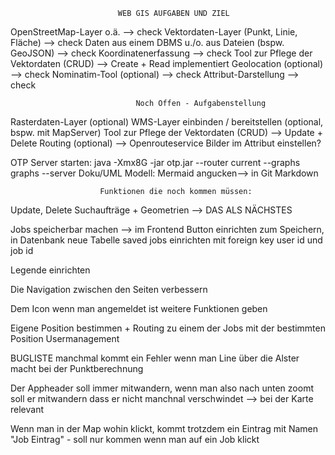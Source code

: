                            WEB GIS AUFGABEN UND ZIEL

OpenStreetMap-Layer o.ä. --> check
Vektordaten-Layer (Punkt, Linie, Fläche) --> check
Daten aus einem DBMS u./o. aus Dateien (bspw. GeoJSON) --> check
Koordinatenerfassung --> check
Tool zur Pflege der Vektordaten (CRUD) --> Create + Read implementiert
Geolocation (optional) --> check
Nominatim-Tool (optional) --> check
Attribut-Darstellung --> check

                                Noch Offen - Aufgabenstellung

Rasterdaten-Layer (optional)
WMS-Layer
einbinden / bereitstellen (optional, bspw. mit MapServer)
Tool zur Pflege der Vektordaten (CRUD) --> Update + Delete
Routing (optional) --> Openrouteservice
Bilder im Attribut einstellen?

OTP Server starten:
java -Xmx8G -jar otp.jar --router current --graphs graphs --server
Doku/UML Modell:
Mermaid angucken--> in Git Markdown

                        Funktionen die noch kommen müssen:

Update, Delete Suchaufträge + Geometrien --> DAS ALS NÄCHSTES

Jobs speicherbar machen --> im Frontend Button einrichten zum Speichern, in Datenbank neue Tabelle saved jobs einrichten mit foreign key user id und job id

Legende einrichten

Die Navigation zwischen den Seiten verbessern

Dem Icon wenn man angemeldet ist weitere Funktionen geben

Eigene Position bestimmen + Routing zu einem der Jobs mit der bestimmten Position
Usermanagement

BUGLISTE
manchmal kommt ein Fehler wenn man Line über die Alster macht bei der Punktberechnung

Der Appheader soll immer mitwandern, wenn man also nach unten zoomt soll er mitwandern dass er nicht manchnal verschwindet --> bei der Karte relevant

Wenn man in der Map wohin klickt, kommt trotzdem ein Eintrag mit Namen "Job Eintrag" - soll nur kommen wenn man auf ein Job klickt
